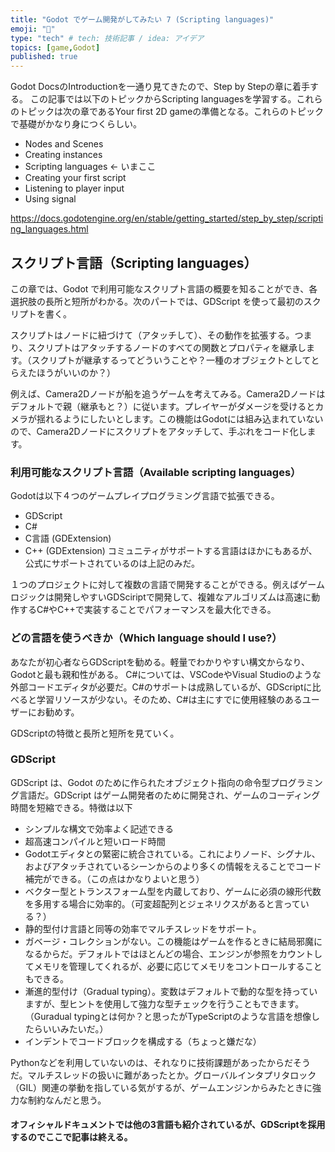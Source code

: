 ```yaml
---
title: "Godot でゲーム開発がしてみたい 7 (Scripting languages)"
emoji: "📝"
type: "tech" # tech: 技術記事 / idea: アイデア
topics: [game,Godot]
published: true
---
```

Godot DocsのIntroductionを一通り見てきたので、Step by Stepの章に着手する。
この記事では以下のトピックからScripting languagesを学習する。これらのトピックは次の章であるYour first 2D gameの準備となる。これらのトピックで基礎がかなり身につくらしい。
- Nodes and Scenes
- Creating instances 
- Scripting languages ← いまここ
- Creating your first script
- Listening to player input
- Using signal

https://docs.godotengine.org/en/stable/getting_started/step_by_step/scripting_languages.html


## スクリプト言語（Scripting languages）
この章では、Godot で利用可能なスクリプト言語の概要を知ることができ、各選択肢の長所と短所がわかる。次のパートでは、GDScript を使って最初のスクリプトを書く。

スクリプトはノードに紐づけて（アタッチして）、その動作を拡張する。つまり、スクリプトはアタッチするノードのすべての関数とプロパティを継承します。（スクリプトが継承するってどういうことや？一種のオブジェクトとしてとらえたほうがいいのか？）

例えば、Camera2Dノードが船を追うゲームを考えてみる。Camera2Dノードはデフォルトで親（継承もと？）に従います。プレイヤーがダメージを受けるとカメラが揺れるようにしたいとします。この機能はGodotには組み込まれていないので、Camera2Dノードにスクリプトをアタッチして、手ぶれをコード化します。

### 利用可能なスクリプト言語（Available scripting languages）

Godotは以下４つのゲームプレイプログラミング言語で拡張できる。
- GDScript
- C#
- C言語 (GDExtension)
- C++ (GDExtension)
コミュニティがサポートする言語はほかにもあるが、公式にサポートされているのは上記のみだ。
  
１つのプロジェクトに対して複数の言語で開発することができる。例えばゲームロジックは開発しやすいGDSciriptで開発して、複雑なアルゴリズムは高速に動作するC#やC++で実装することでパフォーマンスを最大化できる。

### どの言語を使うべきか（Which language should I use?）
あなたが初心者ならGDScriptを勧める。軽量でわかりやすい構文からなり、Godotと最も親和性がある。
C#については、VSCodeやVisual Studioのような外部コードエディタが必要だ。C#のサポートは成熟しているが、GDScriptに比べると学習リソースが少ない。そのため、C#は主にすでに使用経験のあるユーザーにお勧めす。
  
GDScriptの特徴と長所と短所を見ていく。
  
### GDScript
GDScript は、Godot のために作られたオブジェクト指向の命令型プログラミング言語だ。GDScript はゲーム開発者のために開発され、ゲームのコーディング時間を短縮できる。特徴は以下

- シンプルな構文で効率よく記述できる
- 超高速コンパイルと短いロード時間
- Godotエディタとの緊密に統合されている。これによりノード、シグナル、およびアタッチされているシーンからのより多くの情報をえることでコード補完ができる。（この点はかなりよいと思う）
- ベクター型とトランスフォーム型を内蔵しており、ゲームに必須の線形代数を多用する場合に効率的。（可変超配列とジェネリクスがあると言っている？）
- 静的型付け言語と同等の効率でマルチスレッドをサポート。
- ガベージ・コレクションがない。この機能はゲームを作るときに結局邪魔になるからだ。デフォルトではほとんどの場合、エンジンが参照をカウントしてメモリを管理してくれるが、必要に応じてメモリをコントロールすることもできる。
- 漸進的型付け（Gradual typing）。変数はデフォルトで動的な型を持っていますが、型ヒントを使用して強力な型チェックを行うこともできます。（Guradual typingとは何か？と思ったがTypeScriptのような言語を想像したらいいみたいだ。）
- インデントでコードブロックを構成する（ちょっと嫌だな）

Pythonなどを利用していないのは、それなりに技術課題があったからだそうだ。マルチスレッドの扱いに難があったとか。グローバルインタプリタロック（GIL）関連の挙動を指している気がするが、ゲームエンジンからみたときに強力な制約なんだと思う。

#### オフィシャルドキュメントでは他の3言語も紹介されているが、GDScriptを採用するのでここで記事は終える。